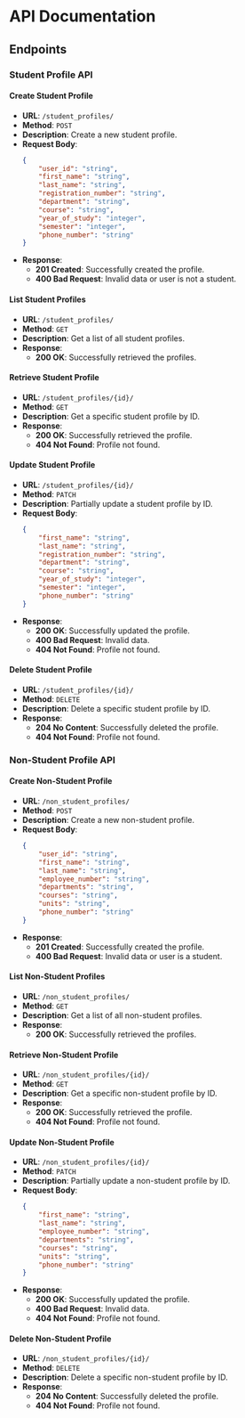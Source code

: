 # API Documentation

## Endpoints

### Student Profile API

#### Create Student Profile
- **URL**: `/student_profiles/`
- **Method**: `POST`
- **Description**: Create a new student profile.
- **Request Body**:
    ```json
    {
        "user_id": "string",
        "first_name": "string",
        "last_name": "string",
        "registration_number": "string",
        "department": "string",
        "course": "string",
        "year_of_study": "integer",
        "semester": "integer",
        "phone_number": "string"
    }
    ```
- **Response**:
    - **201 Created**: Successfully created the profile.
    - **400 Bad Request**: Invalid data or user is not a student.

#### List Student Profiles
- **URL**: `/student_profiles/`
- **Method**: `GET`
- **Description**: Get a list of all student profiles.
- **Response**:
    - **200 OK**: Successfully retrieved the profiles.

#### Retrieve Student Profile
- **URL**: `/student_profiles/{id}/`
- **Method**: `GET`
- **Description**: Get a specific student profile by ID.
- **Response**:
    - **200 OK**: Successfully retrieved the profile.
    - **404 Not Found**: Profile not found.

#### Update Student Profile
- **URL**: `/student_profiles/{id}/`
- **Method**: `PATCH`
- **Description**: Partially update a student profile by ID.
- **Request Body**:
    ```json
    {
        "first_name": "string",
        "last_name": "string",
        "registration_number": "string",
        "department": "string",
        "course": "string",
        "year_of_study": "integer",
        "semester": "integer",
        "phone_number": "string"
    }
    ```
- **Response**:
    - **200 OK**: Successfully updated the profile.
    - **400 Bad Request**: Invalid data.
    - **404 Not Found**: Profile not found.

#### Delete Student Profile
- **URL**: `/student_profiles/{id}/`
- **Method**: `DELETE`
- **Description**: Delete a specific student profile by ID.
- **Response**:
    - **204 No Content**: Successfully deleted the profile.
    - **404 Not Found**: Profile not found.

### Non-Student Profile API

#### Create Non-Student Profile
- **URL**: `/non_student_profiles/`
- **Method**: `POST`
- **Description**: Create a new non-student profile.
- **Request Body**:
    ```json
    {
        "user_id": "string",
        "first_name": "string",
        "last_name": "string",
        "employee_number": "string",
        "departments": "string",
        "courses": "string",
        "units": "string",
        "phone_number": "string"
    }
    ```
- **Response**:
    - **201 Created**: Successfully created the profile.
    - **400 Bad Request**: Invalid data or user is a student.

#### List Non-Student Profiles
- **URL**: `/non_student_profiles/`
- **Method**: `GET`
- **Description**: Get a list of all non-student profiles.
- **Response**:
    - **200 OK**: Successfully retrieved the profiles.

#### Retrieve Non-Student Profile
- **URL**: `/non_student_profiles/{id}/`
- **Method**: `GET`
- **Description**: Get a specific non-student profile by ID.
- **Response**:
    - **200 OK**: Successfully retrieved the profile.
    - **404 Not Found**: Profile not found.

#### Update Non-Student Profile
- **URL**: `/non_student_profiles/{id}/`
- **Method**: `PATCH`
- **Description**: Partially update a non-student profile by ID.
- **Request Body**:
    ```json
    {
        "first_name": "string",
        "last_name": "string",
        "employee_number": "string",
        "departments": "string",
        "courses": "string",
        "units": "string",
        "phone_number": "string"
    }
    ```
- **Response**:
    - **200 OK**: Successfully updated the profile.
    - **400 Bad Request**: Invalid data.
    - **404 Not Found**: Profile not found.

#### Delete Non-Student Profile
- **URL**: `/non_student_profiles/{id}/`
- **Method**: `DELETE`
- **Description**: Delete a specific non-student profile by ID.
- **Response**:
    - **204 No Content**: Successfully deleted the profile.
    - **404 Not Found**: Profile not found.
